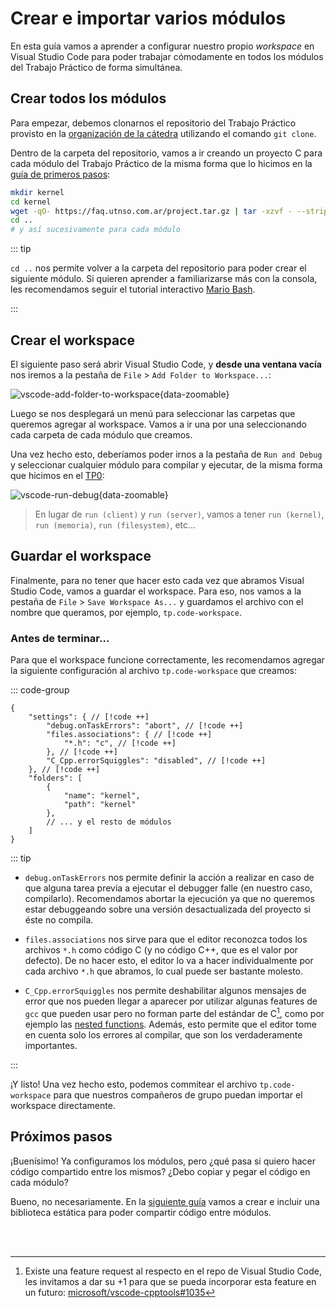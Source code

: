 # Crear e importar varios módulos

En esta guía vamos a aprender a configurar nuestro propio _workspace_ en Visual
Studio Code para poder trabajar cómodamente en todos los módulos del Trabajo
Práctico de forma simultánea.

## Crear todos los módulos

Para empezar, debemos clonarnos el repositorio del Trabajo Práctico provisto en
la [organización de la cátedra](https://faq.utnso.com.ar/github) utilizando el
comando `git clone`.

Dentro de la carpeta del repositorio, vamos a ir creando un proyecto C para cada
módulo del Trabajo Práctico de la misma forma que lo hicimos en la
[guía de primeros pasos](/primeros-pasos/primer-proyecto-c):

```bash
mkdir kernel
cd kernel
wget -qO- https://faq.utnso.com.ar/project.tar.gz | tar -xzvf - --strip-components 1
cd ..
# y así sucesivamente para cada módulo
```
::: tip

`cd ..` nos permite volver a la carpeta del repositorio para poder crear el
siguiente módulo. Si quieren aprender a familiarizarse más con la consola, les
recomendamos seguir el tutorial interactivo
[Mario Bash](https://faq.utnso.com.ar/mariobash).

:::

## Crear el workspace

El siguiente paso será abrir Visual Studio Code, y **desde una ventana vacía**
nos iremos a la pestaña de `File` > `Add Folder to Workspace...`:

![vscode-add-folder-to-workspace](/img/guias/estructura/crear-modulos/vscode-add-folder-to-workspace.gif){data-zoomable}

Luego se nos desplegará un menú para seleccionar las carpetas que queremos
agregar al workspace. Vamos a ir una por una seleccionando cada carpeta de cada
módulo que creamos.

Una vez hecho esto, deberíamos poder irnos a la pestaña de `Run and Debug` y
seleccionar cualquier módulo para compilar y ejecutar, de la misma forma que
hicimos en el [TP0](/primeros-pasos/tp0):

![vscode-run-debug](/img/guias/estructura/crear-modulos/vscode-run-debug.gif){data-zoomable}

> En lugar de `run (client)` y `run (server)`, vamos a tener `run (kernel)`,
> `run (memoria)`, `run (filesystem)`, etc...

## Guardar el workspace

Finalmente, para no tener que hacer esto cada vez que abramos Visual Studio
Code, vamos a guardar el workspace. Para eso, nos vamos a la pestaña de
`File` > `Save Workspace As...` y guardamos el archivo con el nombre que
queramos, por ejemplo, `tp.code-workspace`.

### Antes de terminar...

Para que el workspace funcione correctamente, les recomendamos agregar la
siguiente configuración al archivo `tp.code-workspace` que creamos:

::: code-group

```json:line-numbers [tp.code-workspace]
{
	"settings": { // [!code ++]
		"debug.onTaskErrors": "abort", // [!code ++]
		"files.associations": { // [!code ++]
			"*.h": "c", // [!code ++]
		}, // [!code ++]
		"C_Cpp.errorSquiggles": "disabled", // [!code ++]
	}, // [!code ++]
	"folders": [
		{
			"name": "kernel",
			"path": "kernel"
		},
		// ... y el resto de módulos
	]
}
```

::: tip

- `debug.onTaskErrors` nos permite definir la acción a realizar en caso de que
   alguna tarea previa a ejecutar el debugger falle (en nuestro caso,
	 compilarlo). Recomendamos abortar la ejecución ya que no queremos estar
	 debuggeando sobre una versión desactualizada del proyecto si éste no compila.

- `files.associations` nos sirve para que el editor reconozca todos los
   archivos `*.h` como código C (y no código C++, que es el valor por defecto).
   De no hacer esto, el editor lo va a hacer individualmente por cada archivo
   `*.h` que abramos, lo cual puede ser bastante molesto.

- `C_Cpp.errorSquiggles` nos permite deshabilitar algunos mensajes de error que
   nos pueden llegar a aparecer por utilizar algunas features de `gcc` que
   pueden usar pero no forman parte del estándar de C[^1], como por ejemplo las
   [nested functions](https://www.youtube.com/watch?v=1kYyxZXGjp0). Además,
   esto permite que el editor tome en cuenta solo los errores al compilar, que
   son los verdaderamente importantes.

:::

¡Y listo! Una vez hecho esto, podemos commitear el archivo `tp.code-workspace`
para que nuestros compañeros de grupo puedan importar el workspace directamente.

## Próximos pasos

¡Buenísimo! Ya configuramos los módulos, pero ¿qué pasa si quiero hacer código
compartido entre los mismos? ¿Debo copiar y pegar el código en cada módulo?

Bueno, no necesariamente. En la [siguiente guía] vamos a crear e incluir una
biblioteca estática para poder compartir código entre módulos.

[siguiente guía]: /guias/estructura/codigo-compartido


<br><br>

[^1]: Existe una feature request al respecto en el repo de Visual Studio Code,
  les invitamos a dar su +1 para que se pueda incorporar esta feature en un
  futuro: [microsoft/vscode-cpptools#1035](https://github.com/microsoft/vscode-cpptools/issues/1035)
